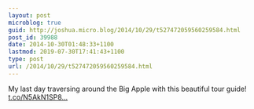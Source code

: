 ```yaml
---
layout: post
microblog: true
guid: http://joshua.micro.blog/2014/10/29/t527472059560259584.html
post_id: 39988
date: 2014-10-30T01:48:33+1100
lastmod: 2019-07-30T17:41:43+1100
type: post
url: /2014/10/29/t527472059560259584.html
---
```

My last day traversing around the Big Apple with this beautiful tour guide! [t.co/N5AkN1SP8...](http://t.co/N5AkN1SP8Z)
